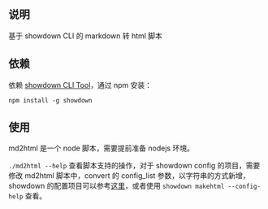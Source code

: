 ## 说明

基于 showdown CLI 的 markdown 转 html 脚本

## 依赖

依赖 [showdown CLI Tool](https://github.com/showdownjs/showdown)，通过 npm 安装：

```
npm install -g showdown
```

## 使用

md2html 是一个 node 脚本，需要提前准备 nodejs 环境。

`./md2html --help` 查看脚本支持的操作，对于 showdown config 的项目，需要修改 md2html 脚本中，convert 的 config_list 参数，以字符串的方式新增，showdown 的配置项目可以参考[这里](https://github.com/showdownjs/showdown/wiki/Showdown-Options)，或者使用 `showdown makehtml --config-help` 查看。
